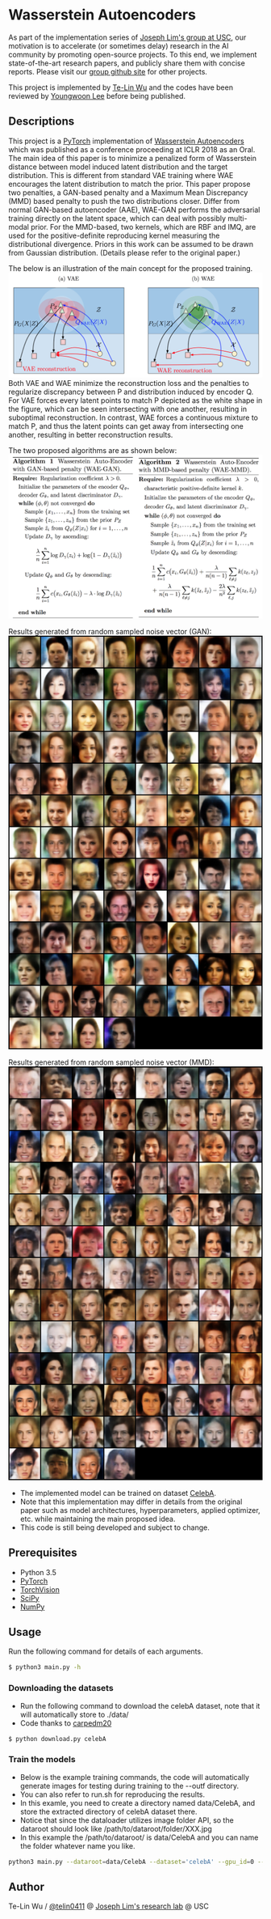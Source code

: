 # Wasserstein Autoencoders

As part of the implementation series of [Joseph Lim's group at USC](http://csail.mit.edu/~lim), our motivation is to accelerate (or sometimes delay) research in the AI community by promoting open-source projects. To this end, we implement state-of-the-art research papers, and publicly share them with concise reports. Please visit our [group github site](https://github.com/gitlimlab) for other projects.

This project is implemented by [Te-Lin Wu](https://github.com/telin0411) and the codes have been reviewed by [Youngwoon Lee](https://github.com/youngwoon) before being published.

## Descriptions
This project is a [PyTorch](http://pytorch.org) implementation of [Wasserstein Autoencoders](https://arxiv.org/pdf/1711.01558.pdf) which was published as a conference proceeding at ICLR 2018 as an Oral. The main idea of this paper is to minimize a penalized form of Wasserstein distance between model induced latent distribution and the target distribution. This is different from standard VAE training where WAE encourages the latent distribution to match the prior. This paper propose two penalties, a GAN-based penalty and a Maximum Mean Discrepancy (MMD) based penalty to push the two distributions closer. Differ from normal GAN-based autoencoder (AAE), WAE-GAN performs the adversarial training directly on the latent space, which can deal with possibly multi-modal prior. For the MMD-based, two kernels, which are RBF and IMQ, are used for the positive-definite reproducing kernel measuring the distributional divergence. Priors in this work can be assumed to be drawn from Gaussian distribution. (Details please refer to the original paper.)

The below is an illustration of the main concept for the proposed training.
<img src="figs/wae_model.png"/>
Both VAE and WAE minimize the reconstruction loss and the penalties to regularize discrepancy between P and distribution induced by encoder Q. For VAE forces every latent points to match P depicted as the white shape in the figure, which can be seen intersecting with one another, resulting in suboptimal reconstruction. In contrast, WAE forces a continuous mixture to match P, and thus the latent points can get away from intersecting one another, resulting in better reconstruction results. 

The two proposed algorithms are as shown below:
<img src="figs/wae_algo.png"/>

Results generated from random sampled noise vector (GAN):
<img src="figs/gan_results.png"/>

Results generated from random sampled noise vector (MMD):
<img src="figs/mmd_results.png"/>

* The implemented model can be trained on dataset [CelebA](http://mmlab.ie.cuhk.edu.hk/projects/CelebA.html).
* Note that this implementation may differ in details from the original paper such as model architectures, hyperparameters, applied optimizer, etc. while maintaining the main proposed idea.
* This code is still being developed and subject to change.

## Prerequisites

- Python 3.5
- [PyTorch](http://pytorch.org)
- [TorchVision](http://pytorch.org)
- [SciPy](http://www.scipy.org/install.html)
- [NumPy](http://www.numpy.org/)

## Usage
Run the following command for details of each arguments.
```bash
$ python3 main.py -h
```

### Downloading the datasets
* Run the following command to download the celebA dataset, note that it will automatically store to ./data/
* Code thanks to [carpedm20](https://github.com/carpedm20/DCGAN-tensorflow)
```bash
$ python download.py celebA
```

### Train the models
* Below is the example training commands, the code will automatically generate images for testing during training to the --outf directory.
* You can also refer to run.sh for reproducing the results.
* In this examle, you need to create a directory named data/CelebA, and store the extracted directory of celebA dataset there.
* Notice that since the dataloader utilizes image folder API, so the dataroot should look like /path/to/dataroot/folder/XXX.jpg
* In this example the /path/to/dataroot/ is data/CelebA and you can name the folder whatever name you like.
```bash
python3 main.py --dataroot=data/CelebA --dataset='celebA' --gpu_id=0 --cuda --noise='add_noise' --outf=gan_outputs/ --mode='gan' --lr=0.0003 --pz_scale=1 --LAMBDA=10 --niter=55 --e_pretrain
```

## Author

Te-Lin Wu / [@telin0411](https://github.com/telin0411) @ [Joseph Lim's research lab](https://github.com/gitlimlab) @ USC
